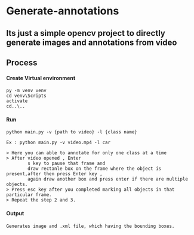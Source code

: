 # Generate-annotations

## Its just a simple opencv project to directly generate images and annotations from video

## Process

#### Create Virtual environment

    py -m venv venv
    cd venv\Scripts
    activate
    cd..\..

#### Run

    python main.py -v {path to video} -l {class name}

    Ex : python main.py -v video.mp4 -l car

    > Here you can able to annotate for only one class at a time
    > After video opened , Enter 
            s key to pause that frame and 
            draw rectanle box on the frame where the object is present,after then press Enter key , 
            again draw another box and press enter if there are multiple objects. 
    > Press esc key after you completed marking all objects in that particular frame. 
    > Repeat the step 2 and 3.    

#### Output
    Generates image and .xml file, which having the bounding boxes.